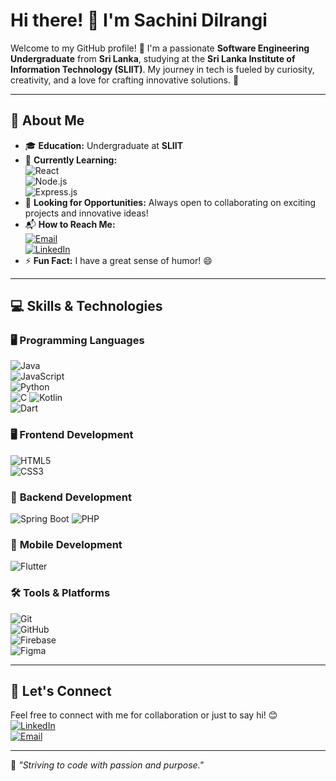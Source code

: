 # Hi there! 👋 I'm **Sachini Dilrangi**  

Welcome to my GitHub profile! 🌟 I'm a passionate **Software Engineering Undergraduate** from **Sri Lanka**, studying at the **Sri Lanka Institute of Information Technology (SLIIT)**. My journey in tech is fueled by curiosity, creativity, and a love for crafting innovative solutions. 🚀

---

## 🎯 **About Me**

- 🎓 **Education:** Undergraduate at **SLIIT**
- 🌱 **Currently Learning:**  
  ![React](https://img.shields.io/badge/-React-61DAFB?style=flat-square&logo=react&logoColor=white)  
  ![Node.js](https://img.shields.io/badge/-Node.js-339933?style=flat-square&logo=node.js&logoColor=white)  
  ![Express.js](https://img.shields.io/badge/-Express.js-000000?style=flat-square&logo=express&logoColor=white)  
- 💼 **Looking for Opportunities:** Always open to collaborating on exciting projects and innovative ideas!
- 📬 **How to Reach Me:**  
  [![Email](https://img.shields.io/badge/-Email-D14836?style=flat-square&logo=gmail&logoColor=white)](mailto:sdilrangi58@gmail.com)  
  [![LinkedIn](https://img.shields.io/badge/-LinkedIn-0077B5?style=flat-square&logo=linkedin&logoColor=white)](https://www.linkedin.com/in/sachini-dilrangi-434128242/)
- ⚡ **Fun Fact:** I have a great sense of humor! 😄

---

## 💻 **Skills & Technologies**

### 🖥️ **Programming Languages**
![Java](https://img.shields.io/badge/-Java-007396?style=flat-square&logo=java&logoColor=white)  
![JavaScript](https://img.shields.io/badge/-JavaScript-F7DF1E?style=flat-square&logo=javascript&logoColor=black)  
![Python](https://img.shields.io/badge/-Python-3776AB?style=flat-square&logo=python&logoColor=white)  
![C](https://img.shields.io/badge/-C-A8B9CC?style=flat-square&logo=c&logoColor=black)
![Kotlin](https://img.shields.io/badge/-Kotlin-0095D5?style=flat-square&logo=kotlin&logoColor=white)  
![Dart](https://img.shields.io/badge/-Dart-0175C2?style=flat-square&logo=dart&logoColor=white)

### 🖥️ **Frontend Development**
![HTML5](https://img.shields.io/badge/-HTML5-E34F26?style=flat-square&logo=html5&logoColor=white)  
![CSS3](https://img.shields.io/badge/-CSS3-1572B6?style=flat-square&logo=css3&logoColor=white)  

### 🔧 **Backend Development**
![Spring Boot](https://img.shields.io/badge/-Spring_Boot-6DB33F?style=flat-square&logo=spring-boot&logoColor=white)
![PHP](https://img.shields.io/badge/-PHP-777BB4?style=flat-square&logo=php&logoColor=white)

### 📱 **Mobile Development**
![Flutter](https://img.shields.io/badge/-Flutter-02569B?style=flat-square&logo=flutter&logoColor=white)

### 🛠️ **Tools & Platforms**
![Git](https://img.shields.io/badge/-Git-F05032?style=flat-square&logo=git&logoColor=white)  
![GitHub](https://img.shields.io/badge/-GitHub-181717?style=flat-square&logo=github&logoColor=white)  
![Firebase](https://img.shields.io/badge/-Firebase-FFCA28?style=flat-square&logo=firebase&logoColor=black)  
![Figma](https://img.shields.io/badge/-Figma-F24E1E?style=flat-square&logo=figma&logoColor=white)

---

## 🤝 **Let's Connect**

Feel free to connect with me for collaboration or just to say hi! 😊  
[![LinkedIn](https://img.shields.io/badge/-LinkedIn-0077B5?style=flat-square&logo=linkedin&logoColor=white)](https://www.linkedin.com/in/sachini-dilrangi-434128242/)  
[![Email](https://img.shields.io/badge/-Email-D14836?style=flat-square&logo=gmail&logoColor=white)](mailto:sdilrangi58@gmail.com)

---

🌟 _"Striving to code with passion and purpose."_  
